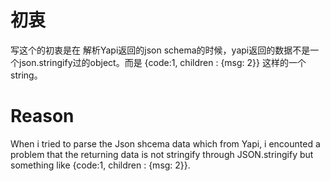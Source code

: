 # 初衷
写这个的初衷是在 解析Yapi返回的json schema的时候，yapi返回的数据不是一个json.stringify过的object。而是 {code:1, children : {msg: 2}} 这样的一个string。

# Reason

When i tried to parse the Json shcema data which from Yapi, i encounted a problem that the returning data is not stringify through JSON.stringify but something like  {code:1, children : {msg: 2}}. 